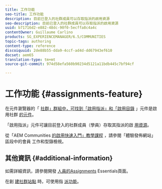 ```yaml
---
title: 工作功能
seo-title: 工作功能
description: 目前已登入的社群成員可以存取指派的啟用資源
seo-description: 目前已登入的社群成員可以存取指派的啟用資源
uuid: b71716d2-e882-48dc-90f0-5ecffa8c4a4c
contentOwner: Guillaume Carlino
products: SG_EXPERIENCEMANAGER/6.5/COMMUNITIES
topic-tags: authoring
content-type: reference
discoiquuid: 2de88b55-dda9-4ccf-ad4d-dd67943ef610
docset: aem65
translation-type: tm+mt
source-git-commit: 974d58efa560b90234d5121a11bdb445c7bf94cf

---
```



# 工作功能 {#assignments-feature}

在元件瀏覽器的「 [社群」群組中，可找到「啟用指派」和「啟用目錄](/help/communities/catalog.md) 」元件是啟用社群 [的元件](/help/communities/overview.md#enablement-community)。

「啟用指派」元件可讓目前登入的社群成員（學員）存取其指派的啟 [用資源](/help/communities/resources.md)。

從「AEM Communities [的啟用快速入門」教學課程](/help/communities/getting-started-enablement.md) ，請參閱「體驗發佈網站」區段中的會員 [](/help/communities/enablement-published-site.md) 工作和型錄檢視。

## 其他資訊 {#additional-information}

如需詳細資訊，請參閱開發 [人員的Assignments](/help/communities/essentials-assignments.md) Essentials頁面。

在創 [建社群站點](/help/communities/functions.md#assignments-function) 時，可使用指 [派功能](/help/communities/sites-console.md)。
